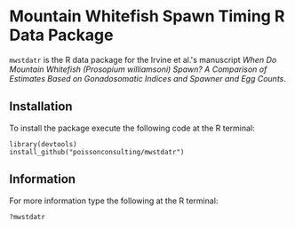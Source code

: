 # Mountain Whitefish Spawn Timing R Data Package

`mwstdatr` is the R data package for the Irvine et al.'s manuscript 
*When Do Mountain Whitefish (Prosopium williamsoni) Spawn? A Comparison of Estimates Based on Gonadosomatic Indices and Spawner and Egg Counts*.

## Installation

To install the package execute the following code at the R terminal:
```
library(devtools)
install_github("poissonconsulting/mwstdatr")
```

## Information

For more information type the following at the R terminal:
```
?mwstdatr
```

